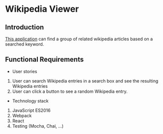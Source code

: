 # Wikipedia Viewer

## Introduction
<a href="http://google.com" target="_blank">This application</a> can find a group of related wikipedia articles based on a searched keyword.

## Functional Requirements
+ User stories
 1. User can search Wikipedia entries in a search box and see the resulting Wikipedia entries
 2. User can click a button to see a random Wikipedia entry.
+ Technology stack
 1. JavaScript ES2016
 2. Webpack
 3. React
 4. Testing (Mocha, Chai, ...)

## 
